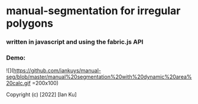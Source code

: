 # manual-segmentation for irregular polygons

### written in javascript and using the fabric.js API

### Demo:
![](https://github.com/iankuys/manual-seg/blob/master/manual%20segmentation%20with%20dynamic%20area%20calc.gif =200x100)

Copyright (c) [2022] [Ian Ku]
